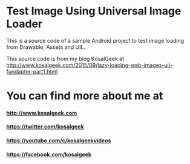 # Test Image Using Universal Image Loader
This is a source code of a sample Android project to test image loading from Drawable, Assets and UIL.

This source code is from my blog KosalGeek at http://www.kosalgeek.com/2015/09/lazy-loading-web-images-uil-fundapter-part1.html

# You can find more about me at
#### http://www.kosalgeek.com
#### https://twitter.com/kosalgeek
#### https://youtube.com/c/kosalgeekvideos
#### https://facebook.com/kosalgeek
